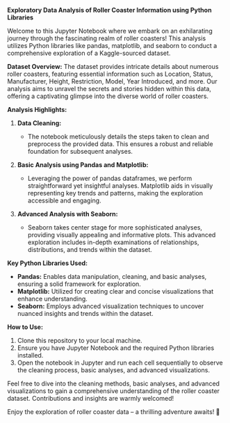 **Exploratory Data Analysis of Roller Coaster Information using Python Libraries**

Welcome to this Jupyter Notebook where we embark on an exhilarating journey through the fascinating realm of roller coasters! This analysis utilizes Python libraries like pandas, matplotlib, and seaborn to conduct a comprehensive exploration of a Kaggle-sourced dataset.

**Dataset Overview:**
The dataset provides intricate details about numerous roller coasters, featuring essential information such as Location, Status, Manufacturer, Height, Restriction, Model, Year Introduced, and more. Our analysis aims to unravel the secrets and stories hidden within this data, offering a captivating glimpse into the diverse world of roller coasters.

**Analysis Highlights:**
1. **Data Cleaning:**
    - The notebook meticulously details the steps taken to clean and preprocess the provided data. This ensures a robust and reliable foundation for subsequent analyses.

2. **Basic Analysis using Pandas and Matplotlib:**
    - Leveraging the power of pandas dataframes, we perform straightforward yet insightful analyses. Matplotlib aids in visually representing key trends and patterns, making the exploration accessible and engaging.

3. **Advanced Analysis with Seaborn:**
    - Seaborn takes center stage for more sophisticated analyses, providing visually appealing and informative plots. This advanced exploration includes in-depth examinations of relationships, distributions, and trends within the dataset.

**Key Python Libraries Used:**
- **Pandas:** Enables data manipulation, cleaning, and basic analyses, ensuring a solid framework for exploration.
- **Matplotlib:** Utilized for creating clear and concise visualizations that enhance understanding.
- **Seaborn:** Employs advanced visualization techniques to uncover nuanced insights and trends within the dataset.

**How to Use:**
1. Clone this repository to your local machine.
2. Ensure you have Jupyter Notebook and the required Python libraries installed.
3. Open the notebook in Jupyter and run each cell sequentially to observe the cleaning process, basic analyses, and advanced visualizations.

Feel free to dive into the cleaning methods, basic analyses, and advanced visualizations to gain a comprehensive understanding of the roller coaster dataset. Contributions and insights are warmly welcomed!

Enjoy the exploration of roller coaster data – a thrilling adventure awaits! 🎢
